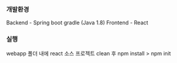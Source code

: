### 개발환경
Backend - Spring boot gradle (Java 1.8)
Frontend - React

### 실행
webapp 폴더 내에 react 소스
프로젝트 clean 후 npm install > npm init

